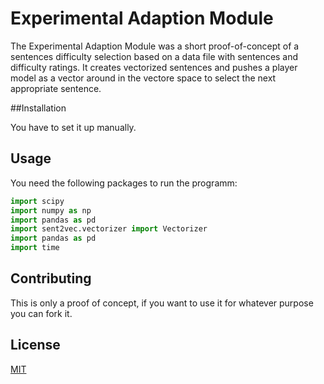 # Experimental Adaption Module

The Experimental Adaption Module was a short proof-of-concept of a sentences difficulty selection based on a
data file with sentences and difficulty ratings. It creates vectorized sentences and pushes a player model as a vector 
around in the vectore space to select the next appropriate sentence.

##Installation

You have to set it up manually.

## Usage

You need the following packages to run the programm:
```python
import scipy
import numpy as np
import pandas as pd
import sent2vec.vectorizer import Vectorizer
import pandas as pd
import time
```

## Contributing
This is only a proof of concept, if you want to use it for whatever purpose you can fork it.

## License
[MIT](https://choosealicense.com/licenses/mit/)
